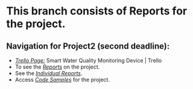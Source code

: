 # This branch consists of Reports for the project.
## Navigation for Project2 (second deadline):

- [*Trello Page:*](https://trello.com/b/AU3PxAXM/arduino-project-10) Smart Water Quality Monitoring Device | Trello
- To see the [*Reports*](https://github.com/Valeryschka/ArduinoWaterQualitySystem/tree/Reports) on the project.
- See the [*Individual Reports*](https://github.com/Valeryschka/ArduinoWaterQualitySystem/tree/IndividualReports).
- Access [*Code Samples*](https://github.com/Valeryschka/ArduinoWaterQualitySystem/tree/Arduino-Code) for the project.